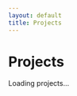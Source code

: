 ```yaml
---
layout: default
title: Projects
---
```


# Projects

<div id="repo-container">
  <!-- Dynamic repository cards will be inserted here -->
  <p>Loading projects...</p>
</div>
